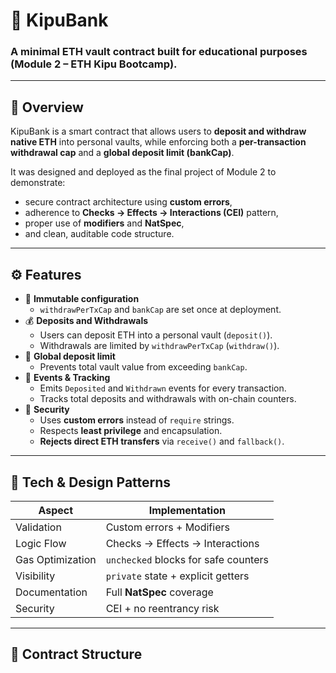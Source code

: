 # 🏦 KipuBank

### A minimal ETH vault contract built for educational purposes (Module 2 – ETH Kipu Bootcamp).

---

## 📜 Overview

KipuBank is a smart contract that allows users to **deposit and withdraw native ETH** into personal vaults, 
while enforcing both a **per-transaction withdrawal cap** and a **global deposit limit (bankCap)**.

It was designed and deployed as the final project of Module 2 to demonstrate:
- secure contract architecture using **custom errors**,  
- adherence to **Checks → Effects → Interactions (CEI)** pattern,  
- proper use of **modifiers** and **NatSpec**,  
- and clean, auditable code structure.

---

## ⚙️ Features

- 🧱 **Immutable configuration**  
  - `withdrawPerTxCap` and `bankCap` are set once at deployment.
- 💰 **Deposits and Withdrawals**  
  - Users can deposit ETH into a personal vault (`deposit()`).
  - Withdrawals are limited by `withdrawPerTxCap` (`withdraw()`).
- 🔐 **Global deposit limit**  
  - Prevents total vault value from exceeding `bankCap`.
- 🧩 **Events & Tracking**  
  - Emits `Deposited` and `Withdrawn` events for every transaction.
  - Tracks total deposits and withdrawals with on-chain counters.
- 🧯 **Security**  
  - Uses **custom errors** instead of `require` strings.
  - Respects **least privilege** and encapsulation.
  - **Rejects direct ETH transfers** via `receive()` and `fallback()`.

---

## 🧰 Tech & Design Patterns

| Aspect | Implementation |
|--------|----------------|
| Validation | Custom errors + Modifiers |
| Logic Flow | Checks → Effects → Interactions |
| Gas Optimization | `unchecked` blocks for safe counters |
| Visibility | `private` state + explicit getters |
| Documentation | Full **NatSpec** coverage |
| Security | CEI + no reentrancy risk |

---

## 🧩 Contract Structure

